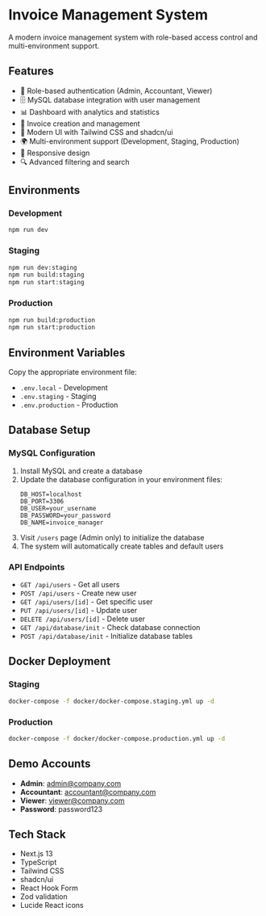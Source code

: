 # Invoice Management System

A modern invoice management system with role-based access control and multi-environment support.

## Features

- 🔐 Role-based authentication (Admin, Accountant, Viewer)
- 🗄️ MySQL database integration with user management
- 📊 Dashboard with analytics and statistics
- 📄 Invoice creation and management
- 🎨 Modern UI with Tailwind CSS and shadcn/ui
- 🌍 Multi-environment support (Development, Staging, Production)
- 📱 Responsive design
- 🔍 Advanced filtering and search

## Environments

### Development
```bash
npm run dev
```

### Staging
```bash
npm run dev:staging
npm run build:staging
npm run start:staging
```

### Production
```bash
npm run build:production
npm run start:production
```

## Environment Variables

Copy the appropriate environment file:
- `.env.local` - Development
- `.env.staging` - Staging
- `.env.production` - Production

## Database Setup

### MySQL Configuration

1. Install MySQL and create a database
2. Update the database configuration in your environment files:
   ```
   DB_HOST=localhost
   DB_PORT=3306
   DB_USER=your_username
   DB_PASSWORD=your_password
   DB_NAME=invoice_manager
   ```
3. Visit `/users` page (Admin only) to initialize the database
4. The system will automatically create tables and default users

### API Endpoints

- `GET /api/users` - Get all users
- `POST /api/users` - Create new user
- `GET /api/users/[id]` - Get specific user
- `PUT /api/users/[id]` - Update user
- `DELETE /api/users/[id]` - Delete user
- `GET /api/database/init` - Check database connection
- `POST /api/database/init` - Initialize database tables

## Docker Deployment

### Staging
```bash
docker-compose -f docker/docker-compose.staging.yml up -d
```

### Production
```bash
docker-compose -f docker/docker-compose.production.yml up -d
```

## Demo Accounts

- **Admin**: admin@company.com
- **Accountant**: accountant@company.com  
- **Viewer**: viewer@company.com
- **Password**: password123

## Tech Stack

- Next.js 13
- TypeScript
- Tailwind CSS
- shadcn/ui
- React Hook Form
- Zod validation
- Lucide React icons
